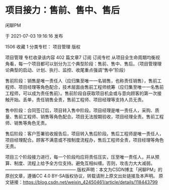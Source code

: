 # 项目接力：售前、售中、售后

闲聊PM

于 2021-07-03 19:16:16 发布

1506
 收藏 1
分类专栏： 项目管理
版权

项目管理
专栏收录该内容
402 篇文章7 订阅
订阅专栏
从项目全生命周期均衡视角看，每一个项目都可以划分为三个典型阶段：售前、售中、售后。（项目管理理论典型的启动、计划、执行、监控、收尾重点强调“售中”阶段）

售前阶段：销售是唯一责任人（应归集至唯一一名销售，也称责任销售），售前工程师、项目经理等角色配合，技术层面由售前工程师统筹（应归集至唯一一名售前工程师，可以成为责任售前）。售前阶段自获取项目机会或与意向顾客的第一次接触开始。丢单，责任销售全责，售前工程师、项目经理等支持人员无责。

售中阶段：合同签订后，项目转入售中阶段。项目经理是唯一责任人，采购、质量、售前工程师、销售等角色配合。项目无法按期验收，项目经理全责。售前工程师、销售等角色无责。

售后阶段：客户签署验收报告后，项目转入售后阶段。售后工程师是唯一责任人，项目经理配合。顾客不满意或不按制度流程办，售后工程师全责，项目经理等角色无责。

项目三个阶段接力进行，每一个阶段均应将责任压实，压至唯一责任人，并从预算、制度、流程上给予全方位支持。避免互相纠缠。否则，攻击力大大减弱。
————————————————
版权声明：本文为CSDN博主「闲聊PM」的原创文章，遵循CC 4.0 BY-SA版权协议，转载请附上原文出处链接及本声明。
原文链接：https://blog.csdn.net/weixin_42450461/article/details/118443799

